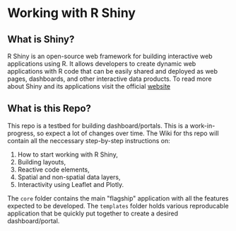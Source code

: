 # Working with R Shiny
## What is Shiny?
R Shiny is an open-source web framework for building interactive web applications using R. It allows developers to create dynamic web applications with R code that can be easily shared and deployed as web pages, dashboards, and other interactive data products. To read more about Shiny and its applications visit the official [website](https://shiny.rstudio.com/)

## What is this Repo?
This repo is a testbed for building dashboard/portals. This is a work-in-progress, so expect a lot of changes over time. The Wiki for ths repo will contain all the neccessary step-by-step instructions on:
1. How to start working with R Shiny,
2. Building layouts,
3. Reactive code elements,
4. Spatial and non-spatial data layers,
5. Interactivity using Leaflet and Plotly.

The `core` folder contains the main "flagship" application with all the features expected to be developed. The `templates` folder holds various reproducable application that be quickly put together to create a desired dashboard/portal.

